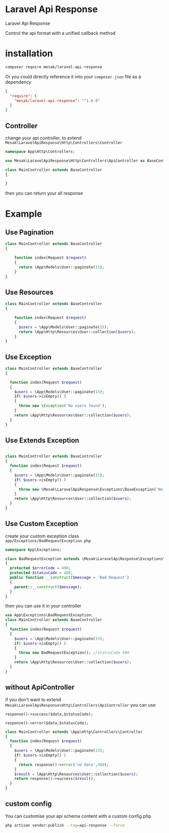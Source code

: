 # Laravel Api Response

Laravel Api Response

Control the api format with a unified callback method

# installation

```bash
composer require mesak/laravel-api-response
```

Or you could directly reference it into your `composer.json` file as a dependency

```json
{
  "require": {
    "mesak/laravel-api-response": "^1.0.0"
  }
}
```

## Controller

change your api controller, to extend `Mesak\LaravelApiResponse\Http\Controllers\Controller`

```php
namespace App\Http\Controllers;

use Mesak\LaravelApiResponse\Http\Controllers\ApiController as BaseController;

class MainController extends BaseController
{

}
```

then you can return your all response

# Example

## Use Pagination

```php
class MainController extends BaseController
{

    function index(Request $request)
    {
      return \App\Models\User::paginate(15);
    }
}
```

## Use Resources

```php
class MainController extends BaseController
{

    function index(Request $request)
    {
      $users = \App\Models\User::paginate(15);
      return \App\Http\Resources\User::collection($users);
    }
}
```

## Use Exception

```php
class MainController extends BaseController
{

  function index(Request $request)
  {
    $users = \App\Models\User::paginate(15);
    if( $users->isEmpty() )
    {
      throw new \Exception('No users found');
    }
    return \App\Http\Resources\User::collection($users);
  }
}
```

## Use Extends Exception

```php

class MainController extends BaseController
{
  function index(Request $request)
  {
    $users = \App\Models\User::paginate(15);
    if( $users->isEmpty() )
    {
      throw new \Mesak\LaravelApiResponse\Exceptions\BaseException('No users found' ); //statusCode 500
    }
    return \App\Http\Resources\User::collection($users);
  }
}
```


## Use Custom Exception

create your custom exception class `app/Exceptions/BadRequestException.php`
```php
namespace App\Exceptions;

class BadRequestException extends \Mesak\LaravelApiResponse\Exceptions\BaseException
{
  protected $errorCode = 400;
  protected $statusCode = 400;
  public function __construct($message = 'Bad Request')
  {
    parent::__construct($message);
  }
}
```

then you can use it in your controller

```php
use App\Exceptions\BadRequestException;
class MainController extends BaseController
{
  function index(Request $request)
  {
    $users = \App\Models\User::paginate(15);
    if( $users->isEmpty() )
    {
      throw new BadRequestException(); //statusCode 400
    }
    return \App\Http\Resources\User::collection($users);
  }
}
```


## without ApiController

if you don't want to extend `Mesak\LaravelApiResponse\Http\Controllers\ApiController` you can use 

`response()->success($data,$statusCode);`

`response()->error($data,$statusCode);`

```php
class MainController extends \App\Http\Controllers\Controller
{
  function index(Request $request)
  {
    $users = \App\Models\User::paginate(15);
    if( $users->isEmpty() )
    {
      return response()->error('no data',400);
    }
    $result = \App\Http\Resources\User::collection($users);
    return response()->success($result);
  }
}
```


## custom config

You can customise your api schema content with a custom config.php.

```bash
php artisan vendor:publish --tag=api-response --force
```

